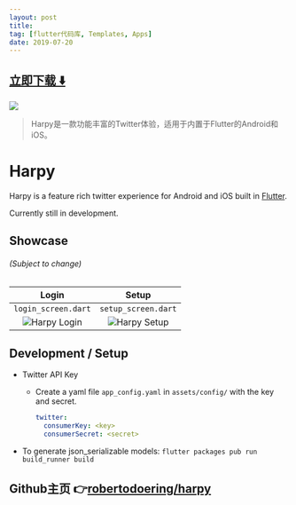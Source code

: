 ```yaml
---
layout: post
title:  
tag: [flutter代码库, Templates, Apps]
date: 2019-07-20
---
```


 


## [立即下载 ️⬇️ ](https://codeload.github.com/robertodoering/harpy/zip/master) 


 
![](https://flutterawesome.com/content/images/2019/07/harpy.jpg)
 
>
> Harpy是一款功能丰富的Twitter体验，适用于内置于Flutter的Android和iOS。
>

 
# Harpy

Harpy is a feature rich twitter experience for Android and iOS built in [Flutter](https://flutter.dev/).

Currently still in development.

Showcase
---
###### (Subject to change)

| Login | Setup |
| :---: | :---: |
| `login_screen.dart` | `setup_screen.dart` |
| ![Harpy Login](https://raw.githubusercontent.com/robertodoering/harpy/master/media/harpy_login.gif)  | ![Harpy Setup](https://raw.githubusercontent.com/robertodoering/harpy/master/media/harpy_setup.gif)  |

Development / Setup
---

- Twitter API Key
	- Create a yaml file `app_config.yaml` in `assets/config/` with the key and secret.
		```yaml
		twitter:
		  consumerKey: <key>
		  consumerSecret: <secret>
		```

- To generate json_serializable models:
`flutter packages pub run build_runner build`


## Github主页 👉[robertodoering/harpy](http://github.com/robertodoering/harpy)